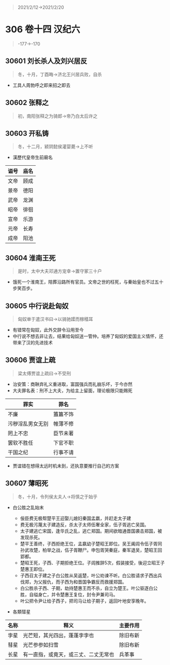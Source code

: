 > 2021/2/12->2021/2/20

# 306 卷十四 汉纪六

> -177->-170

## 30601 刘长杀人及刘兴居反
> 冬，十月，丁酉晦->济北王兴居兵败，自杀
- 工具人周勃呼之即来招之即去

## 30602 张释之
> 初，南阳张释之为骑郎->帝乃白太后许之

## 30603 开私铸
> 冬，十二月，颍阴懿侯灌婴薨->上不听

- 漢歷代皇帝生前廟名

谥号|庙名
--|--
文帝|顾成
景帝|德阳
武帝|龙渊
昭帝|徘徊
宣帝|乐游
元帝|长寿
成帝|阳池

## 30604 淮南王死
> 是时，太中大夫邓通方宠幸->置守冢三十户

- 饿死一个淮南王，陪葬沿路所有官员。文帝之世的枉死，与秦始皇也不过五十步笑百步。

## 30605 中行说赴匈奴
> 匈奴单于遣汉书曰->以骑驰蹂而稼穑耳

- 有错常在匈奴，此外交辞令沿用至今
- 中行说不想去非让去，结果给匈奴送一管仲。培养了匈奴的爱国主义情怀，还带来了汉的先进技术

## 30606 贾谊上疏
> 梁太傅贾谊上疏曰->不受刑

- 治安策：商鞅弃礼义重进取，富国强兵而礼崩乐坏，于今亦然
- 大夫罪名表：刑不上大夫，为给主上留面，理论极限只能赐死

罪实|罪名
--|--
不廉|簠簋不饰
污秽淫乱男女无别|帷薄不修
罔上不忠|臣节未著
罢软不胜任|下官不职
干国之纪|行事不请

- 贾谊错在想得太远时机未到，还执意要推行自己的方案

## 30607 薄昭死
> 冬，十月，令列侯太夫人->将慎之于始乎

- 白公胜之乱始末
  - 佞臣费无极帮楚平王迎娶儿媳妇秦国孟嬴，并赶走太子建
  - 费无极污蔑太子建造反，杀太子太师伍奢全家，伍子胥逃亡吴国。
  - 太子建逃亡宋国，逢华氏之乱，逃亡郑国。期间欲暗通晋国袭击郑国，被发现杀死。
  - 楚平王善终，子西拒绝王位，孟嬴幼子楚昭王即位。吴王阖闾令伍子胥同孙武攻楚，柏举之战，伍子胥鞭尸。申包胥哭秦庭，秦军退吴，楚昭王回郢都。
  - 楚昭王死，子西、子期拒绝王位。子闾推辞5次，假装接受，後迎立昭王子楚惠王即位。
  - 子西召太子建之子白公胜从吴返楚，叶公劝谏不听。白公胜请求子西出兵伐郑，为父报仇，而子西为和晋国争霸反而救援郑国。
  - 白公胜杀子西、子期，劫持楚惠王而不杀，自立为楚王。叶公驱逐白公胜，自缢身亡，并令楚惠王复位，封令尹兼司马。
  - 叶公把令尹让给子西子，把司马让给子期子，返回叶地安享晚年。

- 各類彗星

名称|释义|主要作用
--|--|--
孛星|光芒短，其光四出，蓬蓬孛孛也|除旧布新
彗星|光芒参参如扫雪|除旧布新
长星|有一直指，或竟天，或三丈、二丈无常也|兵革事
